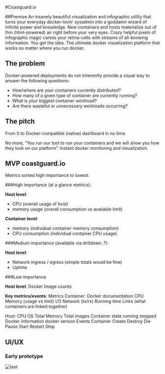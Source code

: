 #Coastguard.io

##Premise
An insanely beautiful visualization and infographic utility that turns your everyday docker-lovin’ sysadmin into a goddamn wizard of infinite power and knowledge.  New containers and hosts materialize out of thin (html-powered) air right before your very eyes.  Crazy helpful pixels of infographic magic caress your retina-cells with streams of all-knowing information.  You get the idea.  The ultimate docker visualization platform that works no matter where you run docker.

## The problem
Docker-powered deployments do not inherently provide a visual way to answer the following questions:

* How/where are your containers currently distributed?
* How many of a given type of container are currently running? 
* What is your biggest container workload?
* Are there wasteful or unnecessary workloads occurring?
 

## The pitch

From 0 to Docker-compatible (native) dashboard in no time. 

No more, “You run our tool to run your containers and we will show you how they look on our platform”.  Instant docker monitoring and visualization.  

## 

## MVP coastguard.io

Metrics sorted high importance to lowest

###High importance (at a glance metrics):

**Host level**:  

* CPU (overall usage of host)
* memory usage (overall consumption vs available limit)

**Container level**: 

* memory (individual container memory consumption)
* CPU consumption (individual container CPU usage)
 
###Medium importance (available via drilldown..?):

**Host level**: 

* Network ingress / egress (simple totals would be fine)
* Uptime

###Low importance

**Host level**: Docker Image counts 

**Key metrics/events**:
Metrics
Container: Docker documentation
CPU 
Memory (usage vs limit)
I/O
Network (tx/rx)
Running time
Links (what containers are linked together)

Host:
CPU
OS
Total Memory
Total images
Container state
running
stopped
Docker information
docker version
Events
Container
Create
Destroy
Die
Pause
Start
Restart
Stop

## UI/UX

### Early prototype


![test](http://iamnayr.com/content/images/2015/07/coastguard-1.png)
